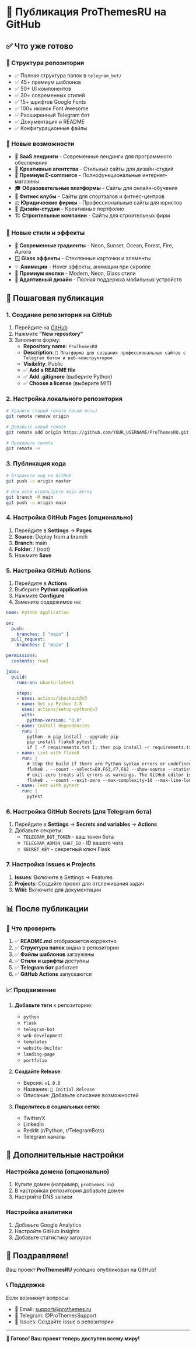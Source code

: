 # 🚀 Публикация ProThemesRU на GitHub

## ✅ Что уже готово

### 📁 Структура репозитория
- ✅ Полная структура папок в `telegram_bot/`
- ✅ 45+ премиум шаблонов
- ✅ 50+ UI компонентов
- ✅ 30+ современных стилей
- ✅ 15+ шрифтов Google Fonts
- ✅ 100+ иконок Font Awesome
- ✅ Расширенный Telegram бот
- ✅ Документация и README
- ✅ Конфигурационные файлы

### 🎨 Новые возможности
- 💼 **SaaS лендинги** - Современные лендинги для программного обеспечения
- 🎨 **Креативные агентства** - Стильные сайты для дизайн-студий
- 🛒 **Премиум E-commerce** - Полнофункциональные интернет-магазины
- 🎓 **Образовательные платформы** - Сайты для онлайн-обучения
- 💪 **Фитнес клубы** - Сайты для спортзалов и фитнес-центров
- ⚖️ **Юридические фирмы** - Профессиональные сайты для юристов
- 🎨 **Дизайн-студии** - Креативные портфолио
- 🏗️ **Строительные компании** - Сайты для строительных фирм

### 🧱 Новые стили и эффекты
- 🌈 **Современные градиенты** - Neon, Sunset, Ocean, Forest, Fire, Aurora
- 🪟 **Glass эффекты** - Стеклянные карточки и элементы
- ✨ **Анимации** - Hover эффекты, анимации при скролле
- 🎨 **Премиум кнопки** - Modern, Neon, Glass стили
- 📱 **Адаптивный дизайн** - Полная поддержка мобильных устройств

## 🚀 Пошаговая публикация

### 1. Создание репозитория на GitHub

1. Перейдите на [GitHub](https://github.com)
2. Нажмите **"New repository"**
3. Заполните форму:
   - **Repository name**: `ProThemesRU`
   - **Description**: `🚀 Платформа для создания профессиональных сайтов с Telegram ботом и веб-конструктором`
   - **Visibility**: Public
   - ✅ **Add a README file**
   - ✅ **Add .gitignore** (выберите Python)
   - ✅ **Choose a license** (выберите MIT)

### 2. Настройка локального репозитория

```bash
# Удалите старый remote (если есть)
git remote remove origin

# Добавьте новый remote
git remote add origin https://github.com/YOUR_USERNAME/ProThemesRU.git

# Проверьте remote
git remote -v
```

### 3. Публикация кода

```bash
# Отправьте код на GitHub
git push -u origin master

# Или если используете main ветку
git branch -M main
git push -u origin main
```

### 4. Настройка GitHub Pages (опционально)

1. Перейдите в **Settings** → **Pages**
2. **Source**: Deploy from a branch
3. **Branch**: main
4. **Folder**: / (root)
5. Нажмите **Save**

### 5. Настройка GitHub Actions

1. Перейдите в **Actions**
2. Выберите **Python application**
3. Нажмите **Configure**
4. Замените содержимое на:

```yaml
name: Python application

on:
  push:
    branches: [ "main" ]
  pull_request:
    branches: [ "main" ]

permissions:
  contents: read

jobs:
  build:
    runs-on: ubuntu-latest

    steps:
    - uses: actions/checkout@v3
    - name: Set up Python 3.8
      uses: actions/setup-python@v3
      with:
        python-version: "3.8"
    - name: Install dependencies
      run: |
        python -m pip install --upgrade pip
        pip install flake8 pytest
        if [ -f requirements.txt ]; then pip install -r requirements.txt; fi
    - name: Lint with flake8
      run: |
        # stop the build if there are Python syntax errors or undefined names
        flake8 . --count --select=E9,F63,F7,F82 --show-source --statistics
        # exit-zero treats all errors as warnings. The GitHub editor is 127 characters wide
        flake8 . --count --exit-zero --max-complexity=10 --max-line-length=127 --statistics
    - name: Test with pytest
      run: |
        pytest
```

### 6. Настройка GitHub Secrets (для Telegram бота)

1. Перейдите в **Settings** → **Secrets and variables** → **Actions**
2. Добавьте секреты:
   - `TELEGRAM_BOT_TOKEN` - ваш токен бота
   - `TELEGRAM_ADMIN_CHAT_ID` - ID вашего чата
   - `SECRET_KEY` - секретный ключ Flask

### 7. Настройка Issues и Projects

1. **Issues**: Включите в Settings → Features
2. **Projects**: Создайте проект для отслеживания задач
3. **Wiki**: Включите для документации

## 📊 После публикации

### 🎯 Что проверить

1. ✅ **README.md** отображается корректно
2. ✅ **Структура папок** видна в репозитории
3. ✅ **Файлы шаблонов** загружены
4. ✅ **Стили и шрифты** доступны
5. ✅ **Telegram бот** работает
6. ✅ **GitHub Actions** запускаются

### 📈 Продвижение

1. **Добавьте теги** к репозиторию:
   - `python`
   - `flask`
   - `telegram-bot`
   - `web-development`
   - `templates`
   - `website-builder`
   - `landing-page`
   - `portfolio`

2. **Создайте Release**:
   - Версия: `v1.0.0`
   - Название: `🚀 Initial Release`
   - Описание: Добавьте описание возможностей

3. **Поделитесь в социальных сетях**:
   - Twitter/X
   - LinkedIn
   - Reddit (r/Python, r/TelegramBots)
   - Telegram каналы

## 🔧 Дополнительные настройки

### Настройка домена (опционально)

1. Купите домен (например, `prothemes.ru`)
2. В настройках репозитория добавьте домен
3. Настройте DNS записи

### Настройка аналитики

1. Добавьте Google Analytics
2. Настройте GitHub Insights
3. Добавьте статистику загрузок

## 🎉 Поздравляем!

Ваш проект **ProThemesRU** успешно опубликован на GitHub!

### 📞 Поддержка

Если возникнут вопросы:
- 📧 Email: support@prothemes.ru
- 💬 Telegram: @ProThemesSupport
- 🐛 Issues: Создайте issue в репозитории

---

**🚀 Готово! Ваш проект теперь доступен всему миру!** 